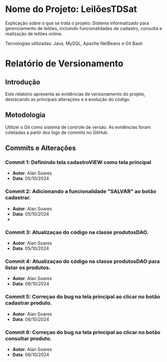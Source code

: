 # Nome do Projeto: LeilõesTDSat

Explicação sobre o que se trata o projeto: Sistema informatizado para gerenciamento de leilões, incluindo funcionalidades de cadastro, consulta e realização de leilões online.

Tecnologias utilizadas: Java, MySQL, Apache NetBeans e Git Bash

# Relatório de Versionamento

## Introdução
Este relatório apresenta as evidências de versionamento do projeto, destacando as principais alterações e a evolução do código.

## Metodologia
Utilizei o Git como sistema de controle de versão. As evidências foram coletadas a partir dos logs de commits no GitHub.

## Commits e Alterações
### Commit 1: Definindo  tela cadastroVIEW como tela principal
- **Autor**: Alan Soares
- **Data**: 05/10/2024
  
### Commit 2: Adicionando a funcionalidade "SALVAR" ao botão cadastrar.
- **Autor**: Alan Soares
- **Data**: 05/10/2024
- 
### Commit 3: Atualizaçao do código na classe produtosDAO.
- **Autor**: Alan Soares
- **Data**: 05/10/2024

### Commit 4: Atualizaçao do código na classe produtosDAO para listar os produtos.
- **Autor**: Alan Soares
- **Data**: 06/10/2024
  
### Commit 5: Correçao do bug na tela principal ao clicar no botão cadastrar produto.
- **Autor**: Alan Soares
- **Data**: 06/10/2024

### Commit 6: Correçao do bug na tela principal ao clicar no botão consultar produto.
- **Autor**: Alan Soares
- **Data**: 06/10/2024

